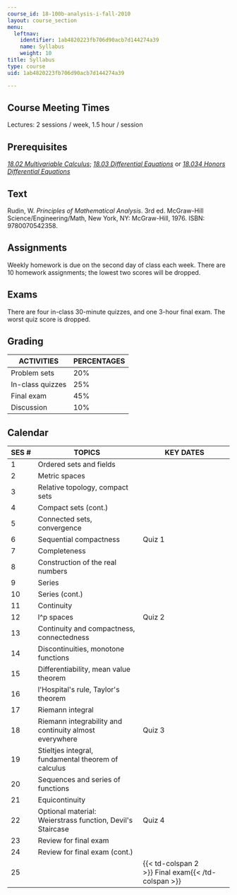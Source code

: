 ```yaml
---
course_id: 18-100b-analysis-i-fall-2010
layout: course_section
menu:
  leftnav:
    identifier: 1ab4820223fb706d90acb7d144274a39
    name: Syllabus
    weight: 10
title: Syllabus
type: course
uid: 1ab4820223fb706d90acb7d144274a39

---
```


Course Meeting Times
--------------------

Lectures: 2 sessions / week, 1.5 hour / session

Prerequisites
-------------

[_18.02 Multivariable Calculus_](/courses/18-02-multivariable-calculus-spring-2006); [_18.03 Differential Equations_](/courses/18-03-differential-equations-spring-2010) or [_18.034 Honors Differential Equations_](/courses/18-034-honors-differential-equations-spring-2004)

Text
----

Rudin, W. _Principles of Mathematical Analysis_. 3rd ed. McGraw-Hill Science/Engineering/Math, New York, NY: McGraw-Hill, 1976. ISBN: 9780070542358.

Assignments
-----------

Weekly homework is due on the second day of class each week. There are 10 homework assignments; the lowest two scores will be dropped.

Exams
-----

There are four in-class 30-minute quizzes, and one 3-hour final exam. The worst quiz score is dropped.

Grading
-------

| ACTIVITIES | PERCENTAGES |
| --- | --- |
| Problem sets | 20% |
| In-class quizzes | 25% |
| Final exam | 45% |
| Discussion | 10% 

Calendar
--------

| SES # | TOPICS | KEY DATES |
| --- | --- | --- |
| 1 | Ordered sets and fields | &nbsp; |
| 2 | Metric spaces | &nbsp; |
| 3 | Relative topology, compact sets | &nbsp; |
| 4 | Compact sets (cont.) | &nbsp; |
| 5 | Connected sets, convergence | &nbsp; |
| 6 | Sequential compactness | Quiz 1 |
| 7 | Completeness | &nbsp; |
| 8 | Construction of the real numbers | &nbsp; |
| 9 | Series | &nbsp; |
| 10 | Series (cont.) | &nbsp; |
| 11 | Continuity | &nbsp; |
| 12 | l^p spaces | Quiz 2 |
| 13 | Continuity and compactness, connectedness | &nbsp; |
| 14 | Discontinuities, monotone functions | &nbsp; |
| 15 | Differentiability, mean value theorem | &nbsp; |
| 16 | l'Hospital's rule, Taylor's theorem | &nbsp; |
| 17 | Riemann integral | &nbsp; |
| 18 | Riemann integrability and continuity almost everywhere | Quiz 3 |
| 19 | Stieltjes integral, fundamental theorem of calculus | &nbsp; |
| 20 | Sequences and series of functions | &nbsp; |
| 21 | Equicontinuity | &nbsp; |
| 22 | Optional material: Weierstrass function, Devil's Staircase | Quiz 4 |
| 23 | Review for final exam | &nbsp; |
| 24 | Review for final exam (cont.) | &nbsp; |
| 25 || {{< td-colspan 2 >}} Final exam{{< /td-colspan >}} |